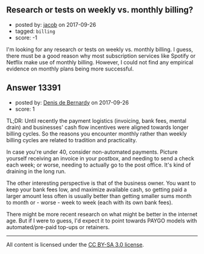 ## Research or tests on weekly vs. monthly billing?

- posted by: [jacob](https://stackexchange.com/users/1324647/jacob) on 2017-09-26
- tagged: `billing`
- score: -1

<p>I'm looking for any research or tests on weekly vs. monthly billing. I guess, there must be a good reason why most subscription services like Spotify or Netflix make use of monthly billing. However, I could not find any empirical evidence on monthly plans being more successful. </p>



## Answer 13391

- posted by: [Denis de Bernardy](https://stackexchange.com/users/182468/denis-de-bernardy) on 2017-09-26
- score: 1

<p>TL;DR: Until recently the payment logistics (invoicing, bank fees, mental drain) and businesses' cash flow incentives were aligned towards longer billing cycles. So the reasons you encounter monthly rather than weekly billing cycles are related to tradition and practicality.</p>

<p>In case you're under 40, consider non-automated payments. Picture yourself receiving an invoice in your postbox, and needing to send a check each week; or worse, needing to actually go to the post office. It's kind of draining in the long run.</p>

<p>The other interesting perspective is that of the business owner. You want to keep your bank fees low, and maximize available cash, so getting paid a larger amount less often is usually better than getting smaller sums month to month or - worse - week to week (each with its own bank fees).</p>

<p>There might be more recent research on what might be better in the internet age. But if I were to guess, I'd expect it to point towards PAYGO models with automated/pre-paid top-ups or retainers.</p>




---

All content is licensed under the [CC BY-SA 3.0 license](https://creativecommons.org/licenses/by-sa/3.0/).
